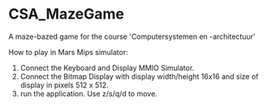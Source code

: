 # CSA_MazeGame
A maze-bazed game for the course 'Computersystemen en -architectuur'

How to play in Mars Mips simulator:
1) Connect the Keyboard and Display MMIO Simulator.
2) Connect the Bitmap Display with display width/height 16x16 and size of display in pixels 512 x 512.
3) run the application. Use z/s/q/d to move.
